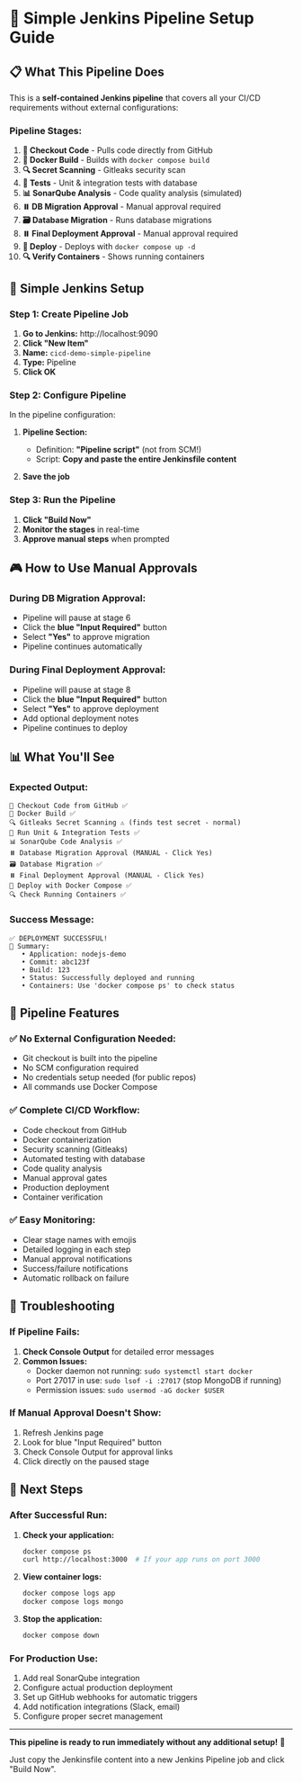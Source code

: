 # 🚀 Simple Jenkins Pipeline Setup Guide

## 📋 What This Pipeline Does

This is a **self-contained Jenkins pipeline** that covers all your CI/CD requirements without external configurations:

### Pipeline Stages:
1. **🔄 Checkout Code** - Pulls code directly from GitHub
2. **🐳 Docker Build** - Builds with `docker compose build`
3. **🔍 Secret Scanning** - Gitleaks security scan
4. **🧪 Tests** - Unit & integration tests with database
5. **📊 SonarQube Analysis** - Code quality analysis (simulated)
6. **⏸️ DB Migration Approval** - Manual approval required
7. **🗃️ Database Migration** - Runs database migrations
8. **⏸️ Final Deployment Approval** - Manual approval required
9. **🚀 Deploy** - Deploys with `docker compose up -d`
10. **🔍 Verify Containers** - Shows running containers

## 🎯 Simple Jenkins Setup

### Step 1: Create Pipeline Job

1. **Go to Jenkins:** http://localhost:9090
2. **Click "New Item"**
3. **Name:** `cicd-demo-simple-pipeline`
4. **Type:** Pipeline
5. **Click OK**

### Step 2: Configure Pipeline

In the pipeline configuration:

1. **Pipeline Section:**
   - Definition: **"Pipeline script"** (not from SCM!)
   - Script: **Copy and paste the entire Jenkinsfile content**

2. **Save the job**

### Step 3: Run the Pipeline

1. **Click "Build Now"**
2. **Monitor the stages** in real-time
3. **Approve manual steps** when prompted

## 🎮 How to Use Manual Approvals

### During DB Migration Approval:
- Pipeline will pause at stage 6
- Click the **blue "Input Required"** button
- Select **"Yes"** to approve migration
- Pipeline continues automatically

### During Final Deployment Approval:
- Pipeline will pause at stage 8
- Click the **blue "Input Required"** button  
- Select **"Yes"** to approve deployment
- Add optional deployment notes
- Pipeline continues to deploy

## 📊 What You'll See

### Expected Output:
```
🔄 Checkout Code from GitHub ✅
🐳 Docker Build ✅
🔍 Gitleaks Secret Scanning ⚠️ (finds test secret - normal)
🧪 Run Unit & Integration Tests ✅
📊 SonarQube Code Analysis ✅
⏸️ Database Migration Approval (MANUAL - Click Yes)
🗃️ Database Migration ✅
⏸️ Final Deployment Approval (MANUAL - Click Yes)
🚀 Deploy with Docker Compose ✅
🔍 Check Running Containers ✅
```

### Success Message:
```
✅ DEPLOYMENT SUCCESSFUL! 
📝 Summary:
   • Application: nodejs-demo
   • Commit: abc123f
   • Build: 123
   • Status: Successfully deployed and running
   • Containers: Use 'docker compose ps' to check status
```

## 🔧 Pipeline Features

### ✅ **No External Configuration Needed:**
- Git checkout is built into the pipeline
- No SCM configuration required
- No credentials setup needed (for public repos)
- All commands use Docker Compose

### ✅ **Complete CI/CD Workflow:**
- Code checkout from GitHub
- Docker containerization
- Security scanning (Gitleaks)
- Automated testing with database
- Code quality analysis
- Manual approval gates
- Production deployment
- Container verification

### ✅ **Easy Monitoring:**
- Clear stage names with emojis
- Detailed logging in each step
- Manual approval notifications
- Success/failure notifications
- Automatic rollback on failure

## 🚨 Troubleshooting

### If Pipeline Fails:

1. **Check Console Output** for detailed error messages
2. **Common Issues:**
   - Docker daemon not running: `sudo systemctl start docker`
   - Port 27017 in use: `sudo lsof -i :27017` (stop MongoDB if running)
   - Permission issues: `sudo usermod -aG docker $USER`

### If Manual Approval Doesn't Show:
1. Refresh Jenkins page
2. Look for blue "Input Required" button
3. Check Console Output for approval links
4. Click directly on the paused stage

## 🎊 Next Steps

### After Successful Run:
1. **Check your application:** 
   ```bash
   docker compose ps
   curl http://localhost:3000  # If your app runs on port 3000
   ```

2. **View container logs:**
   ```bash
   docker compose logs app
   docker compose logs mongo
   ```

3. **Stop the application:**
   ```bash
   docker compose down
   ```

### For Production Use:
1. Add real SonarQube integration
2. Configure actual production deployment
3. Set up GitHub webhooks for automatic triggers
4. Add notification integrations (Slack, email)
5. Configure proper secret management

---

**This pipeline is ready to run immediately without any additional setup!** 🚀

Just copy the Jenkinsfile content into a new Jenkins Pipeline job and click "Build Now".